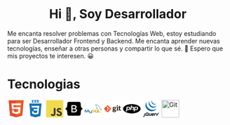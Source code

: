 <div align="center">
<img src="https://fullvendor.net/uploads/yo.jpg" width="200" alt=""> 
  <h1 align="center">Hi 👋, Soy Desarrollador</h1>
  </div>

Me encanta resolver problemas con Tecnologías Web, estoy estudiando para ser Desarrollador Frontend y Backend. Me encanta aprender nuevas tecnologías, enseñar a otras personas y compartir lo que sé. 💁 Espero que mis proyectos te interesen. 😀
 <div align="left">
  <h1 align="left">Tecnologias</h1>
  <div align="left">
      <img src="https://github.com/devicons/devicon/raw/master/icons/html5/html5-original.svg" title="HTML5" alt="HTML" width="40" height="40" style="max-width: 100%;">
      <img src="https://github.com/devicons/devicon/raw/master/icons/css3/css3-plain-wordmark.svg" title="CSS3" alt="CSS" width="40" height="40" style="max-width: 100%;">
     <img src="https://github.com/devicons/devicon/raw/master/icons/javascript/javascript-original.svg" title="JavaScript" alt="JavaScript" width="40" height="40" style="max-width: 100%;">
    <img src="https://github.com/devicons/devicon/raw/master/icons/bootstrap/bootstrap-plain.svg" title="Bootstrap" alt="Bootstrap" width="40" height="40" style="max-width: 100%;">
    <img src="https://github.com/devicons/devicon/raw/master/icons/mysql/mysql-original-wordmark.svg" title="MySQL" alt="MySQL" width="40" height="40" style="max-width: 100%;">
    <img src="https://github.com/devicons/devicon/raw/master/icons/git/git-original-wordmark.svg" title="Git" width="40" height="40" style="max-width: 100%;">
    <img src="https://github.com/devicons/devicon/raw/master/icons/php/php-plain.svg" title="Git" width="40" height="40" style="max-width: 100%;">
    <img src="https://github.com/devicons/devicon/blob/master/icons/jquery/jquery-original-wordmark.svg" title="Git" width="40" height="40" style="max-width: 100%;">
    <img src="https://github.com/devicons/devicon/blob/master/icons/laravel/laravel.eps" title="Git" width="40" height="40" style="max-width: 100%;">
    
  </div>
 </div>


